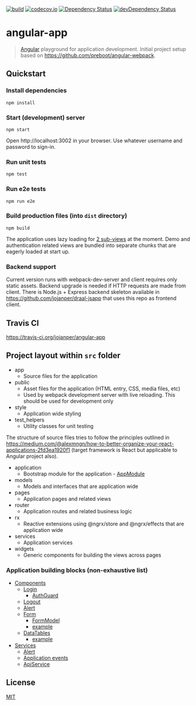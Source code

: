 [![build][travis-image]][travis-url]
[![codecov.io][codecov-image]][codecov-url]
[![Dependency Status][david-image]][david-url]
[![devDependency Status][david-dev-image]][david-dev-url]

[travis-image]: https://travis-ci.org/jojanper/angular-app.svg?branch=master
[travis-url]: https://travis-ci.org/jojanper/angular-app
[codecov-image]: https://codecov.io/gh/jojanper/angular-app/coverage.svg?branch=master
[codecov-url]: https://codecov.io/gh/jojanper/angular-app?branch=master
[david-image]: https://david-dm.org/jojanper/angular-app.svg
[david-url]: https://david-dm.org/jojanper/angular-app
[david-dev-image]: https://david-dm.org/jojanper/angular-app/dev-status.svg
[david-dev-url]: https://david-dm.org/jojanper/angular-app#info=devDependencies

# angular-app

> [Angular](https://angular.io/) playground for application development. Initial project setup based on https://github.com/preboot/angular-webpack.

## Quickstart

### Install dependencies
```
npm install
```

### Start (development) server
```
npm start
```
Open http://localhost:3002 in your browser. Use whatever username and password to sign-in.

### Run unit tests
```
npm test
```

### Run e2e tests
```
npm run e2e
```

### Build production files (into `dist` directory)
```
npm build
```
The application uses lazy loading for [2 sub-views](https://github.com/jojanper/angular-app/blob/master/src/app/pages/pages.routing.ts)
at the moment. Demo and authentication related views are bundled into separate chunks that are eagerly loaded at start up.

### Backend support
Current version runs with webpack-dev-server and client requires only static assets. Backend upgrade is needed if HTTP requests are made from client.
There is Node.js + Express backend skeleton available in https://github.com/jojanper/draal-jsapp that uses this repo as frontend client.


## Travis CI
https://travis-ci.org/jojanper/angular-app


## Project layout within `src` folder

* app
    * Source files for the application
* public
    * Asset files for the application (HTML entry, CSS, media files, etc)
    * Used by webpack development server with live reloading. This should be used for development only
* style
    * Application wide styling
* test_helpers
    * Utility classes for unit testing

The structure of source files tries to follow the principles outlined in
https://medium.com/@alexmngn/how-to-better-organize-your-react-applications-2fd3ea1920f1 (target framework is React but applicable to Angular project also).

* application
    * Bootstrap module for the application - [AppModule](https://github.com/jojanper/angular-app/blob/master/src/app/application/app.module.ts)
* models
    * Models and interfaces that are application wide
* pages
    * Application pages and related views
* router
    * Application routes and related business logic
* rx
    * Reactive extensions using @ngrx/store and @ngrx/effects that are application wide
* services
    * Application services
* widgets
    * Generic components for building the views across pages

### Application building blocks (non-exhaustive list)

- [Components](https://github.com/jojanper/angular-app/tree/master/src/app/widgets)
    - [Login](https://github.com/jojanper/angular-app/blob/master/src/app/widgets/auth/login/login.component.ts)
      + [AuthGuard](https://github.com/jojanper/angular-app/blob/master/src/app/widgets/auth/auth.guard.ts)
    - [Logout](https://github.com/jojanper/angular-app/blob/master/src/app/widgets/auth/login/logout.component.ts)
    - [Alert](https://github.com/jojanper/angular-app/blob/master/src/app/widgets/alert/alert.component.ts)
    - [Form](https://github.com/jojanper/angular-app/blob/master/src/app/widgets/form/form.component.ts)
      + [FormModel](https://github.com/jojanper/angular-app/blob/master/src/app/widgets/form/form.model.ts)
      + [example](https://github.com/jojanper/angular-app/blob/master/src/app/pages/form/demo-form.component.ts)
    - [DataTables](https://github.com/jojanper/angular-app/blob/master/src/app/widgets/datatables/datatables.component.ts)
      + [example](https://github.com/jojanper/angular-app/blob/master/src/app/pages/demo/demo.component.ts)
- [Services](https://github.com/jojanper/angular-app/tree/master/src/app/services)
    - [Alert](https://github.com/jojanper/angular-app/blob/master/src/app/services/alert/alert.service.ts)
    - [Application events](https://github.com/jojanper/angular-app/blob/master/src/app/services/events/appevent.service.ts)
    - [ApiService](https://github.com/jojanper/angular-app/blob/master/src/app/services/api/api.service.ts)

## License

[MIT](/LICENSE)
